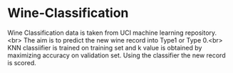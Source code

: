 # Wine-Classification
Wine Classification data is taken from UCI machine learning repository. <br\>
The aim is to predict the new wine record into Type1 or Type 0.<br\>
KNN classiifier is trained on training set and k value is obtained by maximizing accuracy on validation set. 
Using the classifier the new record is scored.
